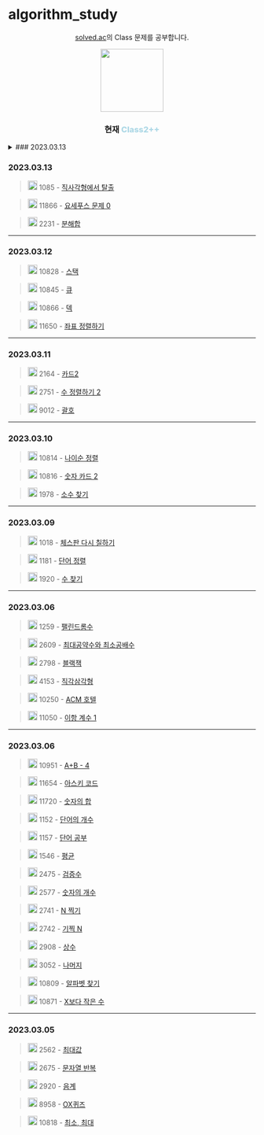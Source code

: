 # algorithm_study

<div align=center>
<p><a href="https://solved.ac/class">solved.ac</a>의 Class 문제를 공부합니다.</p>
<img src="https://static.solved.ac/class/c2s.svg" height="128px" width="128px" />
<h3>현재 <span style="font-weight: 800; color: lightblue;">Class2++</span></h3>
</div>

<details>
	<summary>### 2023.03.13</summary>
  	<div markdown="1">
      <ul>
        <li>
          <img src="https://static.solved.ac/tier_small/3.svg" height="19px" width="19px" /> 1085 - [직사각형에서 탈출](https://www.acmicpc.net/problem/1085)
        </li>
        <li>
          <img src="https://static.solved.ac/tier_small/7.svg" height="19px" width="19px" /> 11866 - [요세푸스 문제 0](https://www.acmicpc.net/problem/11866)
        </li>
        <li>
              <img src="https://static.solved.ac/tier_small/4.svg" height="19px" width="19px" /> 2231 - [분해합](https://www.acmicpc.net/problem/2231)
        </li>
      </ul>
  	</div>
</details>

### 2023.03.13

> <img src="https://static.solved.ac/tier_small/3.svg" height="19px" width="19px" /> 1085 - [직사각형에서 탈출](https://www.acmicpc.net/problem/1085)

> <img src="https://static.solved.ac/tier_small/7.svg" height="19px" width="19px" /> 11866 - [요세푸스 문제 0](https://www.acmicpc.net/problem/11866)

> <img src="https://static.solved.ac/tier_small/4.svg" height="19px" width="19px" /> 2231 - [분해합](https://www.acmicpc.net/problem/2231)

---

### 2023.03.12

> <img src="https://static.solved.ac/tier_small/7.svg" height="19px" width="19px" /> 10828 - [스택](https://www.acmicpc.net/problem/10828)

> <img src="https://static.solved.ac/tier_small/7.svg" height="19px" width="19px" /> 10845 - [큐](https://www.acmicpc.net/problem/10845)

> <img src="https://static.solved.ac/tier_small/7.svg" height="19px" width="19px" /> 10866 - [덱](https://www.acmicpc.net/problem/10866)

> <img src="https://static.solved.ac/tier_small/6.svg" height="19px" width="19px" /> 11650 - [좌표 정렬하기](https://www.acmicpc.net/problem/11650)

---

### 2023.03.11

> <img src="https://static.solved.ac/tier_small/7.svg" height="19px" width="19px" /> 2164 - [카드2](https://www.acmicpc.net/problem/2164)

> <img src="https://static.solved.ac/tier_small/6.svg" height="19px" width="19px" /> 2751 - [수 정렬하기 2](https://www.acmicpc.net/problem/2751)

> <img src="https://static.solved.ac/tier_small/7.svg" height="19px" width="19px" /> 9012 - [괄호](https://www.acmicpc.net/problem/9012)

---

### 2023.03.10

> <img src="https://static.solved.ac/tier_small/6.svg" height="19px" width="19px" /> 10814 - [나이순 정렬](https://www.acmicpc.net/problem/10814)

> <img src="https://static.solved.ac/tier_small/7.svg" height="19px" width="19px" /> 10816 - [숫자 카드 2](https://www.acmicpc.net/problem/10816)

> <img src="https://static.solved.ac/tier_small/6.svg" height="19px" width="19px" /> 1978 - [소수 찾기](https://www.acmicpc.net/problem/1978)

---

### 2023.03.09

> <img src="https://static.solved.ac/tier_small/7.svg" height="19px" width="19px" /> 1018 - [체스판 다시 칠하기](https://www.acmicpc.net/problem/1018)

> <img src="https://static.solved.ac/tier_small/6.svg" height="19px" width="19px" /> 1181 - [단어 정렬](https://www.acmicpc.net/problem/1181)

> <img src="https://static.solved.ac/tier_small/7.svg" height="19px" width="19px" /> 1920 - [수 찾기](https://www.acmicpc.net/problem/1920)

---

### 2023.03.06

> <img src="https://static.solved.ac/tier_small/5.svg" height="19px" width="19px" /> 1259 - [팰린드롬수](https://www.acmicpc.net/problem/1259)

> <img src="https://static.solved.ac/tier_small/5.svg" height="19px" width="19px" /> 2609 - [최대공약수와 최소공배수](https://www.acmicpc.net/problem/2609)

> <img src="https://static.solved.ac/tier_small/4.svg" height="19px" width="19px" /> 2798 - [블랙잭](https://www.acmicpc.net/problem/2798)

> <img src="https://static.solved.ac/tier_small/3.svg" height="19px" width="19px" /> 4153 - [직각삼각형](https://www.acmicpc.net/problem/4153)

> <img src="https://static.solved.ac/tier_small/3.svg" height="19px" width="19px" /> 10250 - [ACM 호텔](https://www.acmicpc.net/problem/10250)

> <img src="https://static.solved.ac/tier_small/5.svg" height="19px" width="19px" /> 11050 - [이항 계수 1](https://www.acmicpc.net/problem/11050)

---

### 2023.03.06

> <img src="https://static.solved.ac/tier_small/sprout.svg" height="19px" width="19px" /> 10951 - [A+B - 4](https://www.acmicpc.net/problem/10951)

> <img src="https://static.solved.ac/tier_small/sprout.svg" height="19px" width="19px" /> 11654 - [아스키 코드](https://www.acmicpc.net/problem/11654)

> <img src="https://static.solved.ac/tier_small/2.svg" height="19px" width="19px" /> 11720 - [숫자의 합](https://www.acmicpc.net/problem/11720)

> <img src="https://static.solved.ac/tier_small/4.svg" height="19px" width="19px" /> 1152 - [단어의 개수](https://www.acmicpc.net/problem/1152)

> <img src="https://static.solved.ac/tier_small/5.svg" height="19px" width="19px" /> 1157 - [단어 공부](https://www.acmicpc.net/problem/1157)

> <img src="https://static.solved.ac/tier_small/5.svg" height="19px" width="19px" /> 1546 - [평균](https://www.acmicpc.net/problem/1546)

> <img src="https://static.solved.ac/tier_small/sprout.svg" height="19px" width="19px" /> 2475 - [검증수](https://www.acmicpc.net/problem/2475)

> <img src="https://static.solved.ac/tier_small/4.svg" height="19px" width="19px" /> 2577 - [숫자의 개수](https://www.acmicpc.net/problem/2577)

> <img src="https://static.solved.ac/tier_small/sprout.svg" height="19px" width="19px" /> 2741 - [N 찍기](https://www.acmicpc.net/problem/2741)

> <img src="https://static.solved.ac/tier_small/2.svg" height="19px" width="19px" /> 2742 - [기찍 N](https://www.acmicpc.net/problem/2742)

> <img src="https://static.solved.ac/tier_small/4.svg" height="19px" width="19px" /> 2908 - [상수](https://www.acmicpc.net/problem/2908)

> <img src="https://static.solved.ac/tier_small/4.svg" height="19px" width="19px" /> 3052 - [나머지](https://www.acmicpc.net/problem/3052)

> <img src="https://static.solved.ac/tier_small/sprout.svg" height="19px" width="19px" /> 10809 - [알파벳 찾기](https://www.acmicpc.net/problem/10809)

> <img src="https://static.solved.ac/tier_small/sprout.svg" height="19px" width="19px" /> 10871 - [X보다 작은 수](https://www.acmicpc.net/problem/10871)

---

### 2023.03.05

> <img src="https://static.solved.ac/tier_small/3.svg" height="19px" width="19px" /> 2562 - [최대값](https://www.acmicpc.net/problem/2562)

> <img src="https://static.solved.ac/tier_small/4.svg" height="19px" width="19px" /> 2675 - [문자열 반복](https://www.acmicpc.net/problem/2675)

> <img src="https://static.solved.ac/tier_small/4.svg" height="19px" width="19px" /> 2920 - [음계](https://www.acmicpc.net/problem/2920)

> <img src="https://static.solved.ac/tier_small/4.svg" height="19px" width="19px" /> 8958 - [OX퀴즈](https://www.acmicpc.net/problem/8958)

> <img src="https://static.solved.ac/tier_small/3.svg" height="19px" width="19px" /> 10818 - [최소, 최대](https://www.acmicpc.net/problem/10818)
